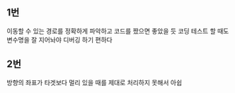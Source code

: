 ## 1번
이동할 수 있는 경로를 정확하게 파악하고 코드를 짰으면 좋았을 듯
코딩 테스트 할 때도 변수명을 잘 지어놔야 디버깅 하기 편하다

## 2번
방향의 좌표가 타겟보다 멀리 있을 때를 제대로 처리하지 못해서 아쉽
